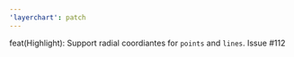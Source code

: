 ```yaml
---
'layerchart': patch
---
```


feat(Highlight): Support radial coordiantes for `points` and `lines`. Issue #112
